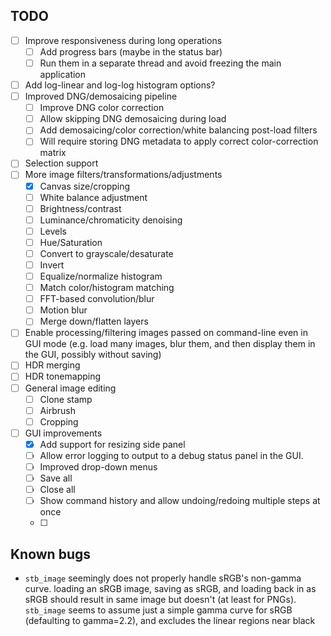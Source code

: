 ## TODO

* [ ] Improve responsiveness during long operations
  * [ ] Add progress bars (maybe in the status bar)
  * [ ] Run them in a separate thread and avoid freezing the main application
* [ ] Add log-linear and log-log histogram options?
* [ ] Improved DNG/demosaicing pipeline
  * [ ] Improve DNG color correction
  * [ ] Allow skipping DNG demosaicing during load
  * [ ] Add demosaicing/color correction/white balancing post-load filters
  * [ ] Will require storing DNG metadata to apply correct color-correction matrix
* [ ] Selection support
* [ ] More image filters/transformations/adjustments 
  * [X] Canvas size/cropping
  * [ ] White balance adjustment
  * [ ] Brightness/contrast
  * [ ] Luminance/chromaticity denoising 
  * [ ] Levels
  * [ ] Hue/Saturation
  * [ ] Convert to grayscale/desaturate
  * [ ] Invert
  * [ ] Equalize/normalize histogram
  * [ ] Match color/histogram matching
  * [ ] FFT-based convolution/blur
  * [ ] Motion blur
  * [ ] Merge down/flatten layers
* [ ] Enable processing/filtering images passed on command-line even in GUI mode (e.g. load many images, blur them, and then display them in the GUI, possibly without saving)
* [ ] HDR merging
* [ ] HDR tonemapping
* [ ] General image editing
  * [ ] Clone stamp
  * [ ] Airbrush
  * [ ] Cropping
* [ ] GUI improvements
  * [X] Add support for resizing side panel
  * [ ] Allow error logging to output to a debug status panel in the GUI.
  * [ ] Improved drop-down menus
  * [ ] Save all
  * [ ] Close all
  * [ ] Show command history and allow undoing/redoing multiple steps at once
  * [ ] 

## Known bugs
* ``stb_image`` seemingly does not properly handle sRGB's non-gamma curve. loading an sRGB image, saving as sRGB, and loading back in as sRGB should result in same image but doesn't (at least for PNGs). ``stb_image`` seems to assume just a simple gamma curve for sRGB (defaulting to gamma=2.2), and excludes the linear regions near black
